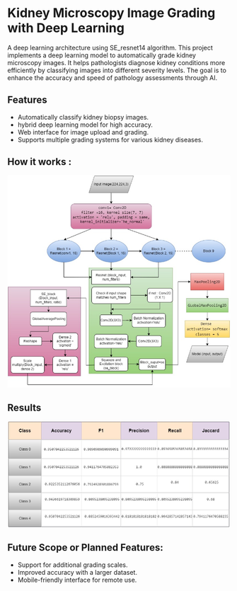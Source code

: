 # Kidney Microscopy Image Grading with Deep Learning
A deep learning architecture using SE_resnet14 algorithm. 
This project implements a deep learning model to automatically grade kidney microscopy images. It helps pathologists diagnose kidney conditions more efficiently by classifying images into different severity levels. The goal is to enhance the accuracy and speed of pathology assessments through AI.

## Features
- Automatically classify kidney biopsy images.
- hybrid deep learning model for high accuracy.
- Web interface for image upload and grading.
- Supports multiple grading systems for various kidney diseases.

## How it works :
![Kidney Microscopy Grading](main.jpg)

## Results
![Kidney Microscopy Grading](acc2.jpg)

## Future Scope or Planned Features:

- Support for additional grading scales.
- Improved accuracy with a larger dataset.
- Mobile-friendly interface for remote use.
